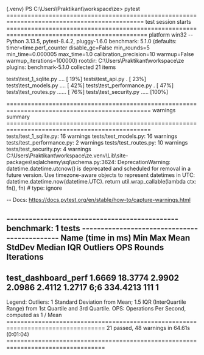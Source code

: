 (.venv) PS C:\Users\Praktikant\workspace\ze> pytest
============================================================================================= test session starts ==============================================================================================
platform win32 -- Python 3.13.5, pytest-8.4.2, pluggy-1.6.0
benchmark: 5.1.0 (defaults: timer=time.perf_counter disable_gc=False min_rounds=5 min_time=0.000005 max_time=1.0 calibration_precision=10 warmup=False warmup_iterations=100000)
rootdir: C:\Users\Praktikant\workspace\ze
plugins: benchmark-5.1.0
collected 21 items                                                                                                                                                                                              

tests\test_1_sqlite.py ....                                                                                                                                                                               [ 19%]
tests\test_api.py .                                                                                                                                                                                       [ 23%]
tests\test_models.py ....                                                                                                                                                                                 [ 42%]
tests\test_performance.py .                                                                                                                                                                               [ 47%]
tests\test_routes.py ......                                                                                                                                                                               [ 76%]
tests\test_security.py .....                                                                                                                                                                              [100%]

=============================================================================================== warnings summary ===============================================================================================
tests/test_1_sqlite.py: 16 warnings
tests/test_models.py: 16 warnings
tests/test_performance.py: 2 warnings
tests/test_routes.py: 10 warnings
tests/test_security.py: 4 warnings
  C:\Users\Praktikant\workspace\ze\.venv\Lib\site-packages\sqlalchemy\sql\schema.py:3624: DeprecationWarning: datetime.datetime.utcnow() is deprecated and scheduled for removal in a future version. Use timezone-aware objects to represent datetimes in UTC: datetime.datetime.now(datetime.UTC).
    return util.wrap_callable(lambda ctx: fn(), fn)  # type: ignore

-- Docs: https://docs.pytest.org/en/stable/how-to/capture-warnings.html

---------------------------------------------- benchmark: 1 tests ---------------------------------------------
Name (time in ms)          Min      Max    Mean  StdDev  Median     IQR  Outliers       OPS  Rounds  Iterations
---------------------------------------------------------------------------------------------------------------
test_dashboard_perf     1.6669  18.3774  2.9902  2.0986  2.4112  1.2717       6;6  334.4213     111           1
---------------------------------------------------------------------------------------------------------------

Legend:
  Outliers: 1 Standard Deviation from Mean; 1.5 IQR (InterQuartile Range) from 1st Quartile and 3rd Quartile.
  OPS: Operations Per Second, computed as 1 / Mean
================================================================================== 21 passed, 48 warnings in 64.61s (0:01:04) ==================================================================================